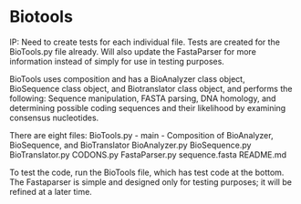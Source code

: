 # Biotools
IP: Need to create tests for each individual file. Tests are created for the BioTools.py file already.
    Will also update the FastaParser for more information instead of simply for use in testing purposes.

BioTools uses composition and has a BioAnalyzer class object, BioSequence class object, and Biotranslator class object, and performs the following: Sequence manipulation, FASTA parsing, DNA homology, and determining possible coding sequences and their likelihood by examining consensus nucleotides.

There are eight files:
BioTools.py - main - Composition of BioAnalyzer, BioSequence, and BioTranslator
BioAnalyzer.py
BioSequence.py
BioTranslator.py
CODONS.py
FastaParser.py
sequence.fasta
README.md

To test the code, run the BioTools file, which has test code at the bottom. The Fastaparser is simple and designed only for testing purposes; it will be refined at a later time.

